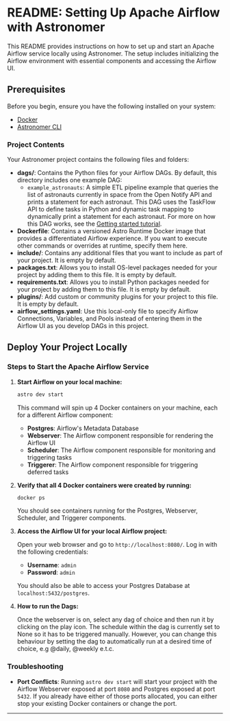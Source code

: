 # README: Setting Up Apache Airflow with Astronomer

This README provides instructions on how to set up and start an Apache Airflow service locally using Astronomer. The setup includes initializing the Airflow environment with essential components and accessing the Airflow UI.

## Prerequisites

Before you begin, ensure you have the following installed on your system:

- [Docker](https://www.docker.com/get-started)
- [Astronomer CLI](https://docs.astronomer.io/astro/cli/install-cli)

### Project Contents

Your Astronomer project contains the following files and folders:

- **dags/**: Contains the Python files for your Airflow DAGs. By default, this directory includes one example DAG:
  - `example_astronauts`: A simple ETL pipeline example that queries the list of astronauts currently in space from the Open Notify API and prints a statement for each astronaut. This DAG uses the TaskFlow API to define tasks in Python and dynamic task mapping to dynamically print a statement for each astronaut. For more on how this DAG works, see the [Getting started tutorial](https://docs.astronomer.io/learn/get-started-with-airflow).
- **Dockerfile**: Contains a versioned Astro Runtime Docker image that provides a differentiated Airflow experience. If you want to execute other commands or overrides at runtime, specify them here.
- **include/**: Contains any additional files that you want to include as part of your project. It is empty by default.
- **packages.txt**: Allows you to install OS-level packages needed for your project by adding them to this file. It is empty by default.
- **requirements.txt**: Allows you to install Python packages needed for your project by adding them to this file. It is empty by default.
- **plugins/**: Add custom or community plugins for your project to this file. It is empty by default.
- **airflow_settings.yaml**: Use this local-only file to specify Airflow Connections, Variables, and Pools instead of entering them in the Airflow UI as you develop DAGs in this project.

## Deploy Your Project Locally

### Steps to Start the Apache Airflow Service

1. **Start Airflow on your local machine:**

    ```bash
    astro dev start
    ```

    This command will spin up 4 Docker containers on your machine, each for a different Airflow component:

    - **Postgres**: Airflow's Metadata Database
    - **Webserver**: The Airflow component responsible for rendering the Airflow UI
    - **Scheduler**: The Airflow component responsible for monitoring and triggering tasks
    - **Triggerer**: The Airflow component responsible for triggering deferred tasks

2. **Verify that all 4 Docker containers were created by running:**

    ```bash
    docker ps
    ```

    You should see containers running for the Postgres, Webserver, Scheduler, and Triggerer components.

3. **Access the Airflow UI for your local Airflow project:**

    Open your web browser and go to `http://localhost:8080/`. Log in with the following credentials:

    - **Username**: `admin`
    - **Password**: `admin`

    You should also be able to access your Postgres Database at `localhost:5432/postgres`.

4. **How to run the Dags:**

    Once the webserver is on, select any dag of choice and then run it by clicking on the play icon. The schedule within the dag is currently set to None so it has to be triggered manually. However, you can change this behaviour by setting the dag to automatically run at a desired time of choice, e.g @daily, @weekly e.t.c.


### Troubleshooting

- **Port Conflicts**: Running `astro dev start` will start your project with the Airflow Webserver exposed at port `8080` and Postgres exposed at port `5432`. If you already have either of those ports allocated, you can either stop your existing Docker containers or change the port.
---
